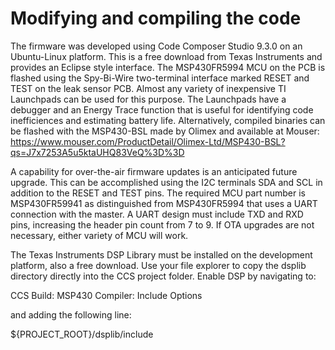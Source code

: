 # Modifying and compiling the code
The firmware was developed using Code Composer Studio 9.3.0 on an Ubuntu-Linux platform. This is a free download from Texas Instruments and provides an Eclipse style interface. The MSP430FR5994 MCU on the PCB is flashed using the Spy-Bi-Wire two-terminal interface marked RESET and TEST on the leak sensor PCB. Almost any variety of inexpensive TI Launchpads can be used for this purpose. The Launchpads have a debugger and an Energy Trace function that is useful for identifying code inefficiences and estimating battery life. Alternatively, compiled binaries can be flashed with the MSP430-BSL made by Olimex and available at Mouser: https://www.mouser.com/ProductDetail/Olimex-Ltd/MSP430-BSL?qs=J7x7253A5u5ktaUHQ83VeQ%3D%3D

A capability for over-the-air firmware updates is an anticipated future upgrade. This can be accomplished using the I2C terminals SDA and SCL in addition to the RESET and TEST pins. The required MCU part number is MSP430FR59941 as distinguished from MSP430FR5994 that uses a UART connection with the master. A UART design must include TXD and RXD pins, increasing the header pin count from 7 to 9. If OTA upgrades are not necessary, either variety of MCU will work.

The Texas Instruments DSP Library must be installed on the development platform, also a free download.  Use your file explorer to copy the dsplib directory directly into the CCS project folder. Enable DSP by navigating to:

 CCS Build: MSP430 Compiler: Include Options

and adding the following line:

 ${PROJECT_ROOT}/dsplib/include
